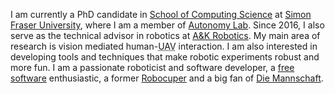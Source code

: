 I am currently a PhD candidate in [School of Computing Science](http://cs.sfu.ca) at [Simon Fraser University](http://www.sfu.ca), where I am a member of [Autonomy Lab](http://autonomylab.org). Since 2016, I also serve as the technical advisor in robotics at [A&K Robotics](http://www.aandkrobotics.com/). My main area of research is vision mediated human-<abbr title="Unmanned Aerial Vehicle">UAV</abbr> interaction. I am also interested in developing tools and techniques that make robotic experiments robust and more fun. I am a passionate roboticist and software developer, a [free software](http://en.wikipedia.org/wiki/Free_software) enthusiastic, a former [Robocuper](#robocupssl) and a big fan of [Die Mannschaft](http://en.wikipedia.org/wiki/Germany_national_football_team).